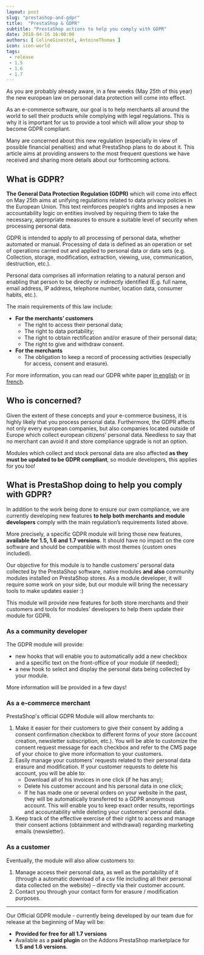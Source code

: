 ```yaml
---
layout: post
slug: "prestashop-and-gdpr"
title:  "PrestaShop & GDPR"
subtitle: "PrestaShop actions to help you comply with GDPR"
date: 2018-04-16 16:00:00
authors: [ ColineGinestet, AntoineThomas ]
icon: icon-world
tags:
 - release
 - 1.5
 - 1.6
 - 1.7
---
```



As you are probably already aware, in a few weeks (May 25th of this year) the new european law on personal data protection will come into effect.

As an e-commerce software, our goal is to help merchants all around the world to sell their products while complying with legal regulations. This is why it is important for us to provide a tool which will allow your shop to become GDPR compliant.

Many are concerned about this new regulation (especially in view of possible financial penalties) and what PrestaShop plans to do about it. This article aims at providing answers to the most frequent questions we have received and sharing more details about our forthcoming actions.


## What is GDPR?

**The General Data Protection Regulation (GDPR)** which will come into effect on May 25th aims at unifying regulations related to data privacy policies in the European Union. This text reinforces people’s rights and imposes a new accountability logic on entities involved by requiring them to take the necessary, appropriate measures to ensure a suitable level of security when processing personal data.

GDPR is intended to apply to all processing of personal data, whether automated or manual. Processing of data is defined as an operation or set of operations carried out and applied to personal data or data sets (e.g. Collection, storage, modification, extraction, viewing, use, communication, destruction, etc.). 

Personal data comprises all information relating to a natural person and enabling that person to be directly or indirectly identified (E.g. full name, email address, IP address, telephone number, location data, consumer habits, etc.).

The main requirements of this law include:
<ul>
<li><b>For the merchants’ customers</b>
 <ul>
 <li>The right to access their personal data;</li>
 <li>The right to data portability;</li>
 <li>The right to obtain rectification and/or erasure of their personal data;</li>
 <li>The right to give and withdraw consent.</li>
 </ul></li>
<li><b>For the merchants</b>
 <ul>
 <li>The obligation to keep a record of processing activities (especially for access, consent and erasure).</li>
 </ul></li>
</ul>

For more information, you can read our GDPR white paper [in english](https://www.prestashop.com/en/system/files/filedepot/9/gdpr_whitepaper_prestashop_en.pdf) or [in french](https://www.prestashop.com/en/system/files/filedepot/9/rgpd_whitepaper_prestashop.pdf).


## Who is concerned?

Given the extent of these concepts and your e-commerce business, it is highly likely that you process personal data. Furthermore, the GDPR affects not only every european companies, but also companies located outside of Europe which collect european citizens’ personal data. Needless to say that no merchant can avoid it and store compliance upgrade is not an option. 

Modules which collect and stock personal data are also affected **as they must be updated to be GDPR compliant**, so module developers, this applies for you too!


## What is PrestaShop doing to help you comply with GDPR?

In addition to the work being done to ensure our own compliance, we are currently developing new features **to help both merchants and module developers** comply with the main regulation’s requirements listed above.

More precisely, a specific GDPR module will bring those new features, **available for 1.5, 1.6 and 1.7 versions**. It should have no impact on the core software and should be compatible with most themes (custom ones included).

Our objective for this module is to handle customers’ personal data collected by the PrestaShop software, native modules **and also** community modules installed on PrestaShop stores. As a module developer, it will require some work on your side, but our module will bring the necessary tools to make updates easier :) 
 
This module will provide new features for both store merchants and their customers and tools for modules’ developers to help them update their module for GDPR.

### As a community developer

The GDPR module will provide:
* new hooks that will enable you to automatically add a new checkbox and a specific text on the front-office of your module (if needed);
* a new hook to select and display the personal data being collected by your module. 

More information will be provided in a few days!

### As a e-commerce merchant

PrestaShop's official GDPR Module will allow merchants to:
<ol>
<li>Make it easier for their customers to give their consent by adding a consent confirmation checkbox to different forms of your store (account creation, newsletter subscription, etc.). You will be able to customize the consent request message for each checkbox and refer to the CMS page of your choice to give more information to your customers.</li>
<li>Easily manage your customers’ requests related to their personal data erasure and modification. If your customer requests to delete his account, you will be able to:
 <ul>
 <li>Download all of his invoices in one click (if he has any);</li>
 <li>Delete his customer account and his personal data in one click;</li>
 <li>If he has made one or several orders on your website in the past, they will be automatically transferred to a GDPR anonymous account. This will enable you to keep exact order results, reportings and accountability while deleting your customers’ personal data.</li>
 </ul></li>
<li>Keep track of the effective exercise of their right to access and manage their consent actions (obtainment and withdrawal) regarding marketing emails (newsletter).</li>
</ol>


### As a customer

Eventually, the module will also allow customers to: 
1. Manage access their personal data, as well as  the portability of it (through a automatic download of a csv file including all their personal data collected on the website) – directly via their customer account.
2. Contact you through your contact form for erasure / modification purposes.

<hr />

Our Official GDPR module - currently being developed by our team due for release at the beginning of May will be: 
* **Provided for free for all 1.7 versions**
* Available as a **paid plugin** on the Addons PrestaShop marketplace for **1.5 and 1.6 versions**.  

